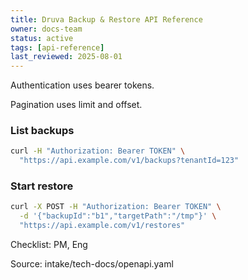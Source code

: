 ```yaml
---
title: Druva Backup & Restore API Reference
owner: docs-team
status: active
tags: [api-reference]
last_reviewed: 2025-08-01
---
```

Authentication uses bearer tokens.

Pagination uses limit and offset.

### List backups

```bash
curl -H "Authorization: Bearer TOKEN" \
  "https://api.example.com/v1/backups?tenantId=123"
```

### Start restore

```bash
curl -X POST -H "Authorization: Bearer TOKEN" \
  -d '{"backupId":"b1","targetPath":"/tmp"}' \
  "https://api.example.com/v1/restores"
```

Checklist: PM, Eng

Source: intake/tech-docs/openapi.yaml
